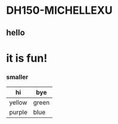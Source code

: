 # DH150-MICHELLEXU

## hello

# it is fun!

### smaller

| hi     | bye   | 
|--------|-------|
| yellow | green | 
| purple | blue  | 

